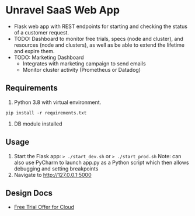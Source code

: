 # Unravel SaaS Web App
* Flask web app with REST endpoints for starting and checking the status of a customer request.
* TODO: Dashboard to monitor free trials, specs (node and cluster), and resources (node and clusters), as well as be able to extend the lifetime and expire them.
* TODO: Marketing Dashboard
  * Integrates with marketing campaign to send emails
  * Monitor cluster activity (Prometheus or Datadog)

## Requirements
1. Python 3.8 with virtual environment.

```pip install -r requirements.txt```
1. DB module installed

## Usage
1. Start the Flask app: ```> ./start_dev.sh``` or ```> ./start_prod.sh```
Note: can also use PyCharm to launch app.py as a Python script which then allows debugging and setting breakpoints
1. Navigate to http://127.0.0.1:5000

## Design Docs
* [Free Trial Offer for Cloud](https://docs.google.com/document/d/1OJgOstB0M2m-IvVR_hQJxOOY4P2D3BVHcoeR-4RiwQw)
